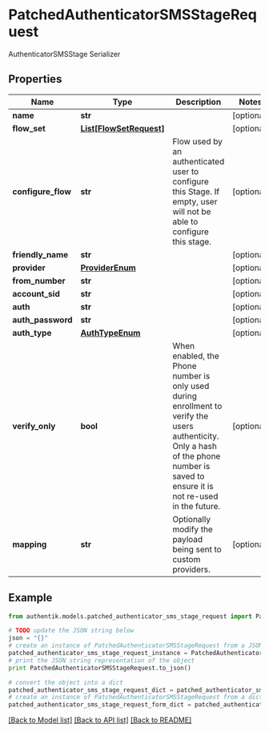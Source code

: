 # PatchedAuthenticatorSMSStageRequest

AuthenticatorSMSStage Serializer

## Properties
Name | Type | Description | Notes
------------ | ------------- | ------------- | -------------
**name** | **str** |  | [optional] 
**flow_set** | [**List[FlowSetRequest]**](FlowSetRequest.md) |  | [optional] 
**configure_flow** | **str** | Flow used by an authenticated user to configure this Stage. If empty, user will not be able to configure this stage. | [optional] 
**friendly_name** | **str** |  | [optional] 
**provider** | [**ProviderEnum**](ProviderEnum.md) |  | [optional] 
**from_number** | **str** |  | [optional] 
**account_sid** | **str** |  | [optional] 
**auth** | **str** |  | [optional] 
**auth_password** | **str** |  | [optional] 
**auth_type** | [**AuthTypeEnum**](AuthTypeEnum.md) |  | [optional] 
**verify_only** | **bool** | When enabled, the Phone number is only used during enrollment to verify the users authenticity. Only a hash of the phone number is saved to ensure it is not re-used in the future. | [optional] 
**mapping** | **str** | Optionally modify the payload being sent to custom providers. | [optional] 

## Example

```python
from authentik.models.patched_authenticator_sms_stage_request import PatchedAuthenticatorSMSStageRequest

# TODO update the JSON string below
json = "{}"
# create an instance of PatchedAuthenticatorSMSStageRequest from a JSON string
patched_authenticator_sms_stage_request_instance = PatchedAuthenticatorSMSStageRequest.from_json(json)
# print the JSON string representation of the object
print PatchedAuthenticatorSMSStageRequest.to_json()

# convert the object into a dict
patched_authenticator_sms_stage_request_dict = patched_authenticator_sms_stage_request_instance.to_dict()
# create an instance of PatchedAuthenticatorSMSStageRequest from a dict
patched_authenticator_sms_stage_request_form_dict = patched_authenticator_sms_stage_request.from_dict(patched_authenticator_sms_stage_request_dict)
```
[[Back to Model list]](../README.md#documentation-for-models) [[Back to API list]](../README.md#documentation-for-api-endpoints) [[Back to README]](../README.md)


